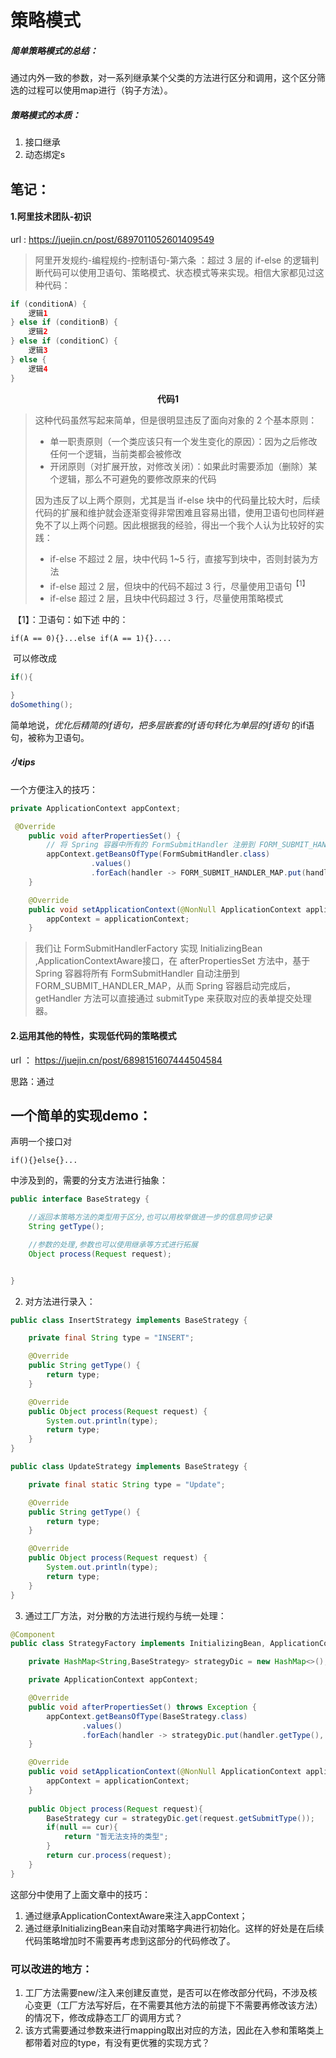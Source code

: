 
# 策略模式

##### 简单策略模式的总结：

​	通过内外一致的参数，对一系列继承某个父类的方法进行区分和调用，这个区分筛选的过程可以使用map进行（钩子方法）。

##### 策略模式的本质：

1. 接口继承
2. 动态绑定s

## 笔记：



#### 1.阿里技术团队-初识

url : https://juejin.cn/post/6897011052601409549 



> 阿里开发规约-编程规约-控制语句-第六条 ：超过 3 层的 if-else 的逻辑判断代码可以使用卫语句、策略模式、状态模式等来实现。相信大家都见过这种代码：

```Java
if (conditionA) {
    逻辑1
} else if (conditionB) {
    逻辑2
} else if (conditionC) {
    逻辑3
} else {
    逻辑4
}

```

<center><b>代码1</b></center>

 

> 这种代码虽然写起来简单，但是很明显违反了面向对象的 2 个基本原则：
>
> - 单一职责原则（一个类应该只有一个发生变化的原因）：因为之后修改任何一个逻辑，当前类都会被修改
> - 开闭原则（对扩展开放，对修改关闭）：如果此时需要添加（删除）某个逻辑，那么不可避免的要修改原来的代码
>
> 因为违反了以上两个原则，尤其是当 if-else 块中的代码量比较大时，后续代码的扩展和维护就会逐渐变得非常困难且容易出错，使用卫语句也同样避免不了以上两个问题。因此根据我的经验，得出一个我个人认为比较好的实践：
>
> - if-else 不超过 2 层，块中代码 1~5 行，直接写到块中，否则封装为方法
> - if-else 超过 2 层，但块中的代码不超过 3 行，尽量使用卫语句<sup>【1】</sup>
> - if-else 超过 2 层，且块中代码超过 3 行，尽量使用策略模式

​			【1】：卫语句：如下述 中的：

> 

````````````
if(A == 0){}...else if(A == 1){}....
````````````

​					可以修改成

``````````````````java
if(){

}
doSomething();
``````````````````

​				简单地说，*优化后精简的if语句，把多层嵌套的if语句转化为单层的if语句* 的if语句，被称为卫语句。



##### 小tips

一个方便注入的技巧：

```````````java
private ApplicationContext appContext;

 @Override
    public void afterPropertiesSet() {
        // 将 Spring 容器中所有的 FormSubmitHandler 注册到 FORM_SUBMIT_HANDLER_MAP
        appContext.getBeansOfType(FormSubmitHandler.class)
                  .values()
                  .forEach(handler -> FORM_SUBMIT_HANDLER_MAP.put(handler.getSubmitType(), handler));
    }

    @Override
    public void setApplicationContext(@NonNull ApplicationContext applicationContext) {
        appContext = applicationContext;
    }

```````````

>我们让 FormSubmitHandlerFactory 实现 InitializingBean ,ApplicationContextAware接口，在 afterPropertiesSet 方法中，基于 Spring 容器将所有 FormSubmitHandler 自动注册到 FORM_SUBMIT_HANDLER_MAP，从而 Spring 容器启动完成后， getHandler 方法可以直接通过 submitType 来获取对应的表单提交处理器。



 #### 2.运用其他的特性，实现低代码的策略模式

url ： https://juejin.cn/post/6898151607444504584

思路：通过



## 一个简单的实现demo：

声明一个接口对



``````
if(){}else{}...
``````

中涉及到的，需要的分支方法进行抽象：

```java
public interface BaseStrategy {

    //返回本策略方法的类型用于区分,也可以用枚举做进一步的信息同步记录
    String getType();

    //参数的处理,参数也可以使用继承等方式进行拓展
    Object process(Request request);


}
```

2. 对方法进行录入：

``````````````java
public class InsertStrategy implements BaseStrategy {

    private final String type = "INSERT";

    @Override
    public String getType() {
        return type;
    }

    @Override
    public Object process(Request request) {
        System.out.println(type);
        return type;
    }
}

public class UpdateStrategy implements BaseStrategy {

    private final static String type = "Update";

    @Override
    public String getType() {
        return type;
    }

    @Override
    public Object process(Request request) {
        System.out.println(type);
        return type;
    }
}
``````````````

3. 通过工厂方法，对分散的方法进行规约与统一处理：

``````````java
@Component
public class StrategyFactory implements InitializingBean, ApplicationContextAware {

    private HashMap<String,BaseStrategy> strategyDic = new HashMap<>();

    private ApplicationContext appContext;

    @Override
    public void afterPropertiesSet() throws Exception {
        appContext.getBeansOfType(BaseStrategy.class)
                .values()
                .forEach(handler -> strategyDic.put(handler.getType(), handler));
    }

    @Override
    public void setApplicationContext(@NonNull ApplicationContext applicationContext) throws BeansException {
        appContext = applicationContext;
    }
    
    public Object process(Request request){
        BaseStrategy cur = strategyDic.get(request.getSubmitType());
        if(null == cur){
            return "暂无法支持的类型";
        }
        return cur.process(request);
    }
}
``````````

这部分中使用了上面文章中的技巧：

1. 通过继承ApplicationContextAware来注入appContext；
2. 通过继承InitializingBean来自动对策略字典进行初始化。这样的好处是在后续代码策略增加时不需要再考虑到这部分的代码修改了。



### 可以改进的地方：

1. 工厂方法需要new/注入来创建反直觉，是否可以在修改部分代码，不涉及核心变更（工厂方法写好后，在不需要其他方法的前提下不需要再修改该方法）的情况下，修改成静态工厂的调用方式？
2. 该方式需要通过参数来进行mapping取出对应的方法，因此在入参和策略类上都带着对应的type，有没有更优雅的实现方式？

